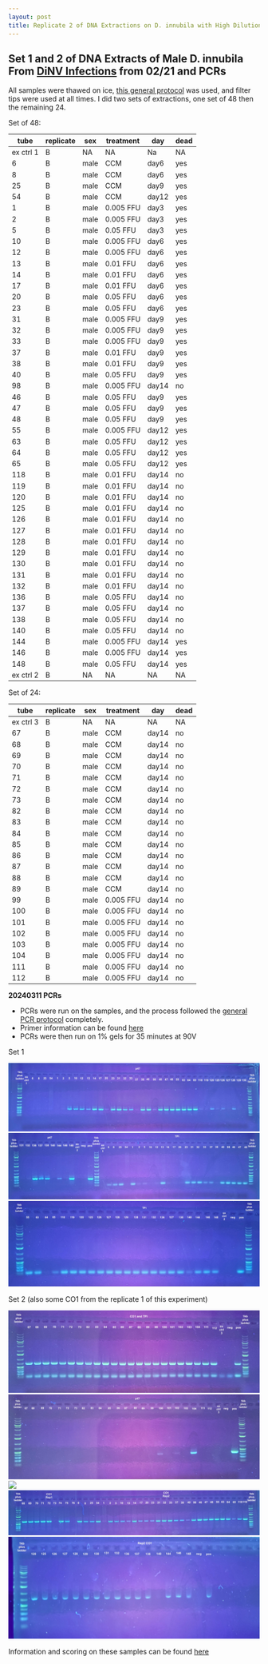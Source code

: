 ```yaml
---
layout: post
title: Replicate 2 of DNA Extractions on D. innubila with High Dilutions of DiNV and PCRs
---
```


## Set 1 and 2 of DNA Extracts of Male D. innubila From [DiNV Infections](https://docs.google.com/spreadsheets/d/14z52bWO3OVq97uOBtqyV3BqQNTjoNB85Sta_ir17JCQ/edit?gid=2058654582#gid=2058654582) from 02/21 and PCRs

All samples were thawed on ice, [this general protocol](https://github.com/meschedl/Unckless_Lab_Resources/blob/main/protocols/cell-DNA-extraction-protocol.md) was used, and filter tips were used at all times. I did two sets of extractions, one set of 48 then the remaining 24.

Set of 48: 


| tube      | replicate | sex  | treatment | day   | dead |
|-----------|-----------|------|-----------|-------|------|
| ex ctrl 1 | B         | NA   | NA        | Na    | NA   |
| 6         | B         | male | CCM       | day6  | yes  |
| 8         | B         | male | CCM       | day6  | yes  |
| 25        | B         | male | CCM       | day9  | yes  |
| 54        | B         | male | CCM       | day12 | yes  |
| 1         | B         | male | 0.005 FFU | day3  | yes  |
| 2         | B         | male | 0.005 FFU | day3  | yes  |
| 5         | B         | male | 0.05 FFU  | day3  | yes  |
| 10        | B         | male | 0.005 FFU | day6  | yes  |
| 12        | B         | male | 0.005 FFU | day6  | yes  |
| 13        | B         | male | 0.01 FFU  | day6  | yes  |
| 14        | B         | male | 0.01 FFU  | day6  | yes  |
| 17        | B         | male | 0.01 FFU  | day6  | yes  |
| 20        | B         | male | 0.05 FFU  | day6  | yes  |
| 23        | B         | male | 0.05 FFU  | day6  | yes  |
| 31        | B         | male | 0.005 FFU | day9  | yes  |
| 32        | B         | male | 0.005 FFU | day9  | yes  |
| 33        | B         | male | 0.005 FFU | day9  | yes  |
| 37        | B         | male | 0.01 FFU  | day9  | yes  |
| 38        | B         | male | 0.01 FFU  | day9  | yes  |
| 40        | B         | male | 0.05 FFU  | day9  | yes  |
| 98        | B         | male | 0.005 FFU | day14 | no   |
| 46        | B         | male | 0.05 FFU  | day9  | yes  |
| 47        | B         | male | 0.05 FFU  | day9  | yes  |
| 48        | B         | male | 0.05 FFU  | day9  | yes  |
| 55        | B         | male | 0.005 FFU | day12 | yes  |
| 63        | B         | male | 0.05 FFU  | day12 | yes  |
| 64        | B         | male | 0.05 FFU  | day12 | yes  |
| 65        | B         | male | 0.05 FFU  | day12 | yes  |
| 118       | B         | male | 0.01 FFU  | day14 | no   |
| 119       | B         | male | 0.01 FFU  | day14 | no   |
| 120       | B         | male | 0.01 FFU  | day14 | no   |
| 125       | B         | male | 0.01 FFU  | day14 | no   |
| 126       | B         | male | 0.01 FFU  | day14 | no   |
| 127       | B         | male | 0.01 FFU  | day14 | no   |
| 128       | B         | male | 0.01 FFU  | day14 | no   |
| 129       | B         | male | 0.01 FFU  | day14 | no   |
| 130       | B         | male | 0.01 FFU  | day14 | no   |
| 131       | B         | male | 0.01 FFU  | day14 | no   |
| 132       | B         | male | 0.01 FFU  | day14 | no   |
| 136       | B         | male | 0.05 FFU  | day14 | no   |
| 137       | B         | male | 0.05 FFU  | day14 | no   |
| 138       | B         | male | 0.05 FFU  | day14 | no   |
| 140       | B         | male | 0.05 FFU  | day14 | no   |
| 144       | B         | male | 0.005 FFU | day14 | yes  |
| 146       | B         | male | 0.005 FFU | day14 | yes  |
| 148       | B         | male | 0.05 FFU  | day14 | yes  |
| ex ctrl 2 | B         | NA   | NA        | NA    | NA   |


Set of 24: 

| tube      | replicate | sex  | treatment | day   | dead |
|-----------|-----------|------|-----------|-------|------|
| ex ctrl 3 | B | NA   | NA        | NA    | NA |
| 67        | B | male | CCM       | day14 | no |
| 68        | B | male | CCM       | day14 | no |
| 69        | B | male | CCM       | day14 | no |
| 70        | B | male | CCM       | day14 | no |
| 71        | B | male | CCM       | day14 | no |
| 72        | B | male | CCM       | day14 | no |
| 73        | B | male | CCM       | day14 | no |
| 82        | B | male | CCM       | day14 | no |
| 83        | B | male | CCM       | day14 | no |
| 84        | B | male | CCM       | day14 | no |
| 85        | B | male | CCM       | day14 | no |
| 86        | B | male | CCM       | day14 | no |
| 87        | B | male | CCM       | day14 | no |
| 88        | B | male | CCM       | day14 | no |
| 89        | B | male | CCM       | day14 | no |
| 99        | B | male | 0.005 FFU | day14 | no |
| 100       | B | male | 0.005 FFU | day14 | no |
| 101       | B | male | 0.005 FFU | day14 | no |
| 102       | B | male | 0.005 FFU | day14 | no |
| 103       | B | male | 0.005 FFU | day14 | no |
| 104       | B | male | 0.005 FFU | day14 | no |
| 111       | B | male | 0.005 FFU | day14 | no |
| 112       | B | male | 0.005 FFU | day14 | no |


**20240311 PCRs**

- PCRs were run on the samples, and the process followed the [general PCR protocol](https://github.com/meschedl/Unckless_Lab_Resources/blob/main/protocols/PCR_protocol_general.md) completely.
- Primer information can be found [here](https://docs.google.com/spreadsheets/d/1IaLLjsa4SXJr90wUi8xyE1dYvWmHsbThSz3d8N9KaK0/edit?usp=drive_link)
- PCRs were then run on 1% gels for 35 minutes at 90V

Set 1 

![](https://raw.githubusercontent.com/meschedl/Unckless-Lab-Notebook-Maggie/master/images/20240308-gel-1.jpeg)
![](https://raw.githubusercontent.com/meschedl/Unckless-Lab-Notebook-Maggie/master/images/20240308-gel-2.jpeg)
![](https://raw.githubusercontent.com/meschedl/Unckless-Lab-Notebook-Maggie/master/images/20240308-gel-3.jpeg)


Set 2 (also some CO1 from the replicate 1 of this experiment)

![](https://raw.githubusercontent.com/meschedl/Unckless-Lab-Notebook-Maggie/master/images/20240312-gel-1.jpeg)
![](https://raw.githubusercontent.com/meschedl/Unckless-Lab-Notebook-Maggie/master/images/20240312-gel-2.jpeg)
![](https://raw.githubusercontent.com/meschedl/Unckless-Lab-Notebook-Maggie/master/images/20240312-gel-3.jpeg)
![](https://raw.githubusercontent.com/meschedl/Unckless-Lab-Notebook-Maggie/master/images/20240312-gel-4.jpeg)
![](https://raw.githubusercontent.com/meschedl/Unckless-Lab-Notebook-Maggie/master/images/20240312-gel-5.jpeg)


Information and scoring on these samples can be found [here](https://docs.google.com/spreadsheets/d/14z52bWO3OVq97uOBtqyV3BqQNTjoNB85Sta_ir17JCQ/edit?gid=2058654582#gid=2058654582)